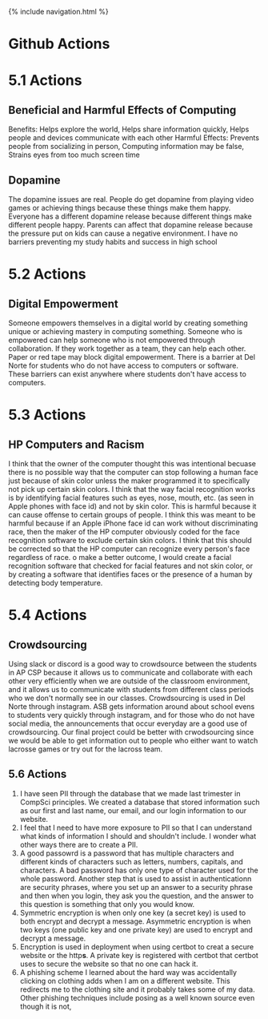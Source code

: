 {% include navigation.html %}


# Github Actions

# 5.1 Actions

## Beneficial and Harmful Effects of Computing
Benefits: Helps explore the world, Helps share information quickly, Helps people and devices communicate with each other
Harmful Effects: Prevents people from socializing in person, Computing information may be false, Strains eyes from too much screen time

## Dopamine
The dopamine issues are real. People do get dopamine from playing video games or achieving things because these things make them happy. Everyone has a different dopamine release because different things make different people happy. Parents can affect that dopamine release because the pressure put on kids can cause a negative environment. I have no barriers preventing my study habits and success in high school

# 5.2 Actions

## Digital Empowerment
Someone empowers themselves in a digital world by creating something unique or achieving mastery in computing something. Someone who is empowered can help someone who is not empowered through collaboration. If they work together as a team, they can help each other. Paper or red tape may block digital empowerment. There is a barrier at Del Norte for students who do not have access to computers or software. These barriers can exist anywhere where students don't have access to computers.

# 5.3 Actions

## HP Computers and Racism
I think that the owner of the computer thought this was intentional becuase there is no possible way that the computer can stop following a human face just because of skin color unless the maker programmed it to specifically not pick up certain skin colors. I think that the way facial recognition works is by identifying facial features such as eyes, nose, mouth, etc. (as seen in Apple phones with face id) and not by skin color. This is harmful because it can cause offense to certain groups of people. I think this was meant to be harmful because if an Apple iPhone face id can work without discriminating race, then the maker of the HP computer obviously coded for the face recognition software to exclude certain skin colors. I think that this should be corrected so that the HP computer can recognize every person's face regardless of race. o make a better outcome, I would create a facial recognition software that checked for facial features and not skin color, or by creating a software that identifies faces or the presence of a human by detecting body temperature. 

# 5.4 Actions

## Crowdsourcing
Using slack or discord is a good way to crowdsource between the students in AP CSP because it allows us to communicate and collaborate with each other very efficiently when we are outside of the classroom environment, and it allows us to communicate with students from different class periods who we don't normally see in our classes. Crowdsourcing is used in Del Norte through instagram. ASB gets information around about school evens to students very quickly through instagram, and for those who do not have social media, the announcements that occur everyday are a good use of crowdsourcing. Our final project could be better with crwodsourcing since we would be able to get information out to people who either want to watch lacrosse games or try out for the lacross team. 

## 5.6 Actions
1. I have seen PII through the database that we made last trimester in CompSci principles. We created a database that stored information such as our first and last name, our email, and our login information to our website. 
2. I feel that I need to have more exposure to PII so that I can understand what kinds of information I should and shouldn't include. I wonder what other ways there are to create a PII. 
3. A good passowrd is a password that has multiple characters and different kinds of characters such as letters, numbers, capitals, and characters. A bad password has only one type of character used for the whole password. Another step that is used to assist in authenticationn are security phrases, where you set up an answer to a security phrase and then when you login, they ask you the question, and the answer to this question is something that only you would know. 
4. Symmetric encryption is when only one key (a secret key) is used to both encrypt and decrypt a message. Asymmetric encryption is when two keys (one public key and one private key) are used to encrypt and decrypt a message.
5. Encryption is used in deployment when using certbot to creat a secure website or the http**s**. A private key is registered with certbot that certbot uses to secure the website so that no one can hack it. 
6. A phishing scheme I learned about the hard way was accidentally clicking on clothing adds when I am on a different website. This redirects me to the clothing site and it probably takes some of my data. Other phishing techniques include posing as a well known source even though it is not, 
